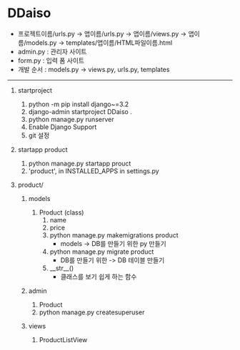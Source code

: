 # DDaiso
- 프로젝트이름/urls.py -> 앱이름/urls.py -> 앱이름/views.py -> 앱이름/models.py -> templates/앱이름/HTML파일이름.html
- admin.py : 관리자 사이트
- form.py : 입력 폼 사이트
- 개발 순서 : models.py -> views.py, urls.py, templates
---

1. startproject
   1. python -m pip install django~=3.2
   2. django-admin startproject DDaiso .
   3. python manage.py runserver
   4. Enable Django Support
   5. git 설정

2. startapp product
   1. python manage.py startapp prouct
   2. 'product', in INSTALLED_APPS in settings.py
   
3. product/
   1. models
      1. Product (class)
         1. name
         2. price
         3. python manage.py makemigrations product
            - models -> DB를 만들기 위한 py 만들기
         4. python manage.py migrate product
            - DB를 만들기 위한 -> DB 테이블 만들기
         5. \_\_str\_\_()
            - 클래스를 보기 쉽게 하는 함수
   2. admin
      1. Product
      2. python manage.py createsuperuser

   3. views
      1. ProductListView